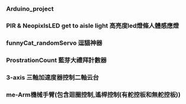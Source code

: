 ### Arduino_project
### PIR & NeopixlsLED get to aisle light 高亮度led燈條人體感應燈
### funnyCat_randomServo 逗貓神器
### ProstrationCount 藍芽大禮拜計數器
### 3-axis 三軸加速度器控制二軸云台
### me-Arm機械手臂(包含迴圈控制,遙桿控制(有舵控板和無舵控板))

